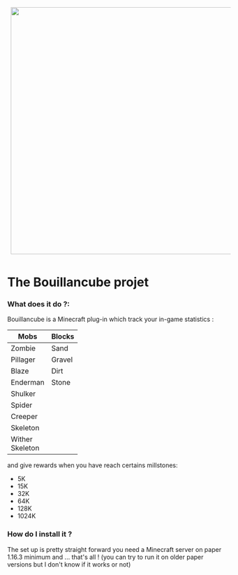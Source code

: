 
<img style="padding:8px;" src="https://i.imgur.com/lSEcKoZ.png" height="565px">

# The Bouillancube projet

### What does it do ?:
Bouillancube is a Minecraft  plug-in which track your in-game statistics :

|Mobs| Blocks |
|--|--|
| Zombie | Sand |
|Pillager|Gravel|
|Blaze|Dirt|
|Enderman|Stone|
|Shulker||
|Spider||
|Creeper||
|Skeleton||
|Wither <br/>Skeleton||


 and give rewards when you have reach certains millstones:

 - 5K
 - 15K
 - 32K
 - 64K
 - 128K
 - 1024K

### How do I install it ?
The set up is pretty straight forward you need a Minecraft server on paper 1.16.3 minimum and ... that's all !
(you can try to run it on older paper versions but I don't know if it works or not)
